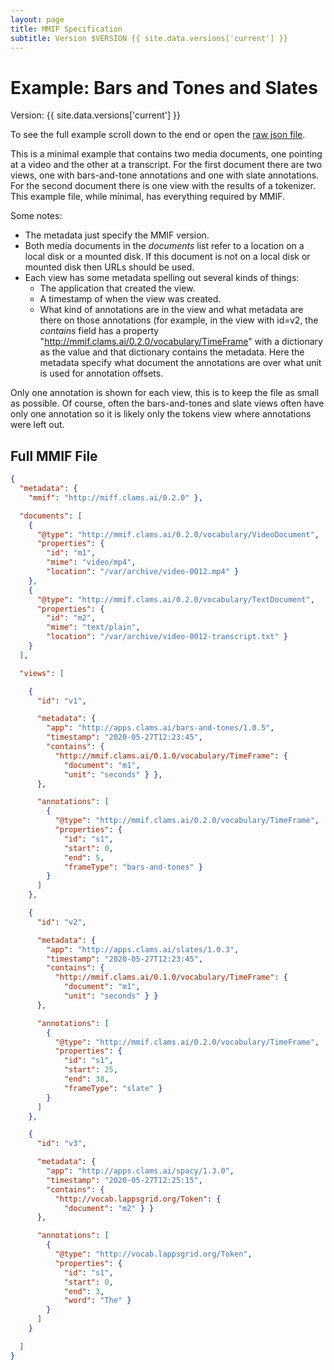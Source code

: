 ```yaml
---
layout: page
title: MMIF Specification
subtitle: Version $VERSION {{ site.data.versions['current'] }}
---
```




# Example: Bars and Tones and Slates

Version: {{ site.data.versions['current'] }}
 
To see the full example scroll down to the end or open the [raw json file](raw.json).

This is a minimal example that contains two media documents, one pointing at a video and the other at a transcript. For the first document there are two views, one with bars-and-tone annotations and one with slate annotations. For the second document there is one view with the results of a tokenizer. This example file, while minimal, has everything required by MMIF.

Some notes:

- The metadata just specify the MMIF version.
- Both media documents in the *documents* list refer to a location on a local disk or a mounted disk. If this document is not on a local disk or mounted disk then URLs should be used. 
- Each view has some metadata spelling out several kinds of things:
  - The application that created the view.
  - A timestamp of when the view was created.
  - What kind of annotations are in the view and what metadata are there on those annotations (for example, in the view with id=v2, the *contains* field has a property "http://mmif.clams.ai/0.2.0/vocabulary/TimeFrame" with a dictionary as the value and that dictionary contains the metadata. Here the metadata specify what document the annotations are over what unit is used for annotation offsets.

Only one annotation is shown for each view, this is to keep the file as small as possible. Of course, often the bars-and-tones and slate views often have only one annotation so it is likely only the tokens view where annotations were left out.



## Full MMIF File

```json
{
  "metadata": {
    "mmif": "http://miff.clams.ai/0.2.0" },

  "documents": [
    {
      "@type": "http://mmif.clams.ai/0.2.0/vocabulary/VideoDocument",
      "properties": {
        "id": "m1",
        "mime": "video/mp4",
        "location": "/var/archive/video-0012.mp4" }
    },
    {
      "@type": "http://mmif.clams.ai/0.2.0/vocabulary/TextDocument",
      "properties": {
        "id": "m2",
        "mime": "text/plain",
        "location": "/var/archive/video-0012-transcript.txt" }
    }
  ],

  "views": [

    {
      "id": "v1",

      "metadata": {
        "app": "http://apps.clams.ai/bars-and-tones/1.0.5",
        "timestamp": "2020-05-27T12:23:45",
        "contains": {
          "http://mmif.clams.ai/0.1.0/vocabulary/TimeFrame": {
            "document": "m1",
            "unit": "seconds" } },
      },

      "annotations": [
        {
          "@type": "http://mmif.clams.ai/0.2.0/vocabulary/TimeFrame",
          "properties": {
            "id": "s1",
            "start": 0,
            "end": 5,
            "frameType": "bars-and-tones" }
        }
      ]
    },

    {
      "id": "v2",

      "metadata": {
        "app": "http://apps.clams.ai/slates/1.0.3",
        "timestamp": "2020-05-27T12:23:45",
        "contains": {
          "http://mmif.clams.ai/0.1.0/vocabulary/TimeFrame": {
            "document": "m1",
            "unit": "seconds" } }
      },

      "annotations": [
        {
          "@type": "http://mmif.clams.ai/0.2.0/vocabulary/TimeFrame",
          "properties": {
            "id": "s1",
            "start": 25,
            "end": 38,
            "frameType": "slate" }
        }
      ]
    },

    {
      "id": "v3",

      "metadata": {
        "app": "http://apps.clams.ai/spacy/1.3.0",
        "timestamp": "2020-05-27T12:25:15",
        "contains": {
          "http://vocab.lappsgrid.org/Token": {
            "document": "m2" } }
      },

      "annotations": [
        {
          "@type": "http://vocab.lappsgrid.org/Token",
          "properties": {
            "id": "s1",
            "start": 0,
            "end": 3,
            "word": "The" }
        }
      ]
    }

  ]
}
```



